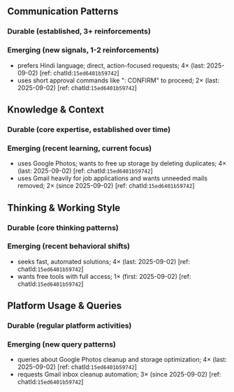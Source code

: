 ## Communication Patterns
### Durable (established, 3+ reinforcements)

### Emerging (new signals, 1-2 reinforcements)
- prefers Hindi language; direct, action-focused requests; 4× (last: 2025-09-02) [ref: chatId:`15ed6401b59742`]
- uses short approval commands like ": CONFIRM" to proceed; 2× (last: 2025-09-02) [ref: chatId:`15ed6401b59742`]

## Knowledge & Context
### Durable (core expertise, established over time)

### Emerging (recent learning, current focus)
- uses Google Photos; wants to free up storage by deleting duplicates; 4× (last: 2025-09-02) [ref: chatId:`15ed6401b59742`]
- uses Gmail heavily for job applications and wants unneeded mails removed; 2× (since 2025-09-02) [ref: chatId:`15ed6401b59742`]

## Thinking & Working Style
### Durable (core thinking patterns)

### Emerging (recent behavioral shifts)
- seeks fast, automated solutions; 4× (last: 2025-09-02) [ref: chatId:`15ed6401b59742`]
- wants free tools with full access; 1× (first: 2025-09-02) [ref: chatId:`15ed6401b59742`]

## Platform Usage & Queries
### Durable (regular platform activities)

### Emerging (new query patterns)
- queries about Google Photos cleanup and storage optimization; 4× (last: 2025-09-02) [ref: chatId:`15ed6401b59742`]
- requests Gmail inbox cleanup automation; 3× (since 2025-09-02) [ref: chatId:`15ed6401b59742`]